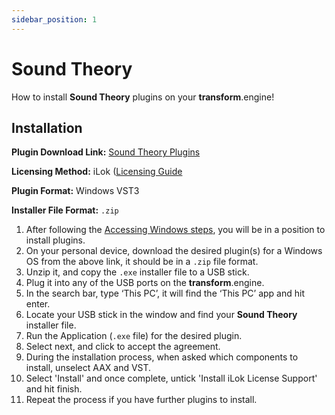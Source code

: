 ```yaml
---
sidebar_position: 1
---
```


# Sound Theory

How to install **Sound Theory** plugins on your **transform**.engine!

## Installation

**Plugin Download Link:** [Sound Theory Plugins](https://www.soundtheory.com/support)

**Licensing Method:** iLok ([Licensing Guide](../ilok.md)

**Plugin Format:** Windows VST3

**Installer File Format:** `.zip`

1. After following the [Accessing Windows steps](../installation.md#accessing-windows-to-install-plugins), you will be in a position to install plugins.
2. On your personal device, download the desired plugin(s) for a Windows OS from the above link, it should be in a `.zip` file format.
3. Unzip it, and copy the `.exe` installer file to a USB stick.
4. Plug it into any of the USB ports on the **transform**.engine.
5. In the search bar, type ‘This PC’, it will find the ‘This PC’ app and hit enter.
6. Locate your USB stick in the window and find your **Sound Theory** installer file.
7. Run the Application (`.exe` file) for the desired plugin.
8. Select next, and click to accept the agreement.
9. During the installation process, when asked which components to install, unselect AAX and VST.
10. Select 'Install' and once complete, untick 'Install iLok License Support' and hit finish.
11. Repeat the process if you have further plugins to install.
